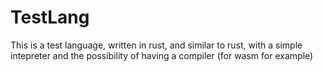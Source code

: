 # TestLang

This is a test language, written in rust, and similar to rust, with a simple intepreter and the possibility of having a compiler (for wasm for example)